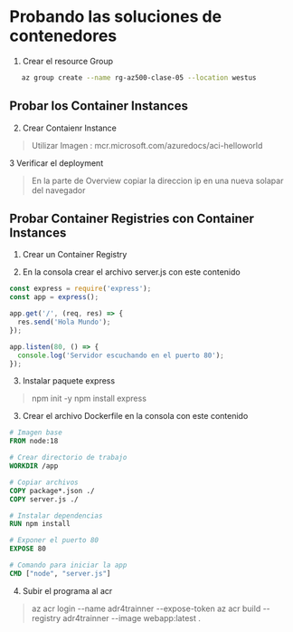 # Probando las soluciones de contenedores

1. Crear el resource Group
```bash
   az group create --name rg-az500-clase-05 --location westus  
```

## Probar los Container Instances

2. Crear Contaienr Instance

> Utilizar Imagen : mcr.microsoft.com/azuredocs/aci-helloworld

3 Verificar el deployment

> En la parte de Overview copiar la direccion ip en una nueva solapar del navegador

## Probar Container Registries con Container Instances

1. Crear un Container Registry

2. En la consola crear el archivo server.js con este contenido

```javascript
const express = require('express');
const app = express();

app.get('/', (req, res) => {
  res.send('Hola Mundo');
});

app.listen(80, () => {
  console.log('Servidor escuchando en el puerto 80');
});
```

3. Instalar paquete express

> npm init -y
> npm install express

3. Crear el archivo Dockerfile en la consola con este contenido

```dockerfile
# Imagen base
FROM node:18

# Crear directorio de trabajo
WORKDIR /app

# Copiar archivos
COPY package*.json ./
COPY server.js ./

# Instalar dependencias
RUN npm install

# Exponer el puerto 80
EXPOSE 80

# Comando para iniciar la app
CMD ["node", "server.js"]

```

4. Subir el programa al acr

>  az acr login --name adr4trainner --expose-token
> az acr build --registry adr4trainner  --image webapp:latest .   

